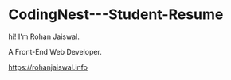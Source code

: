 # CodingNest---Student-Resume

hi! I'm Rohan Jaiswal.

A Front-End Web Developer.

https://rohanjaiswal.info
